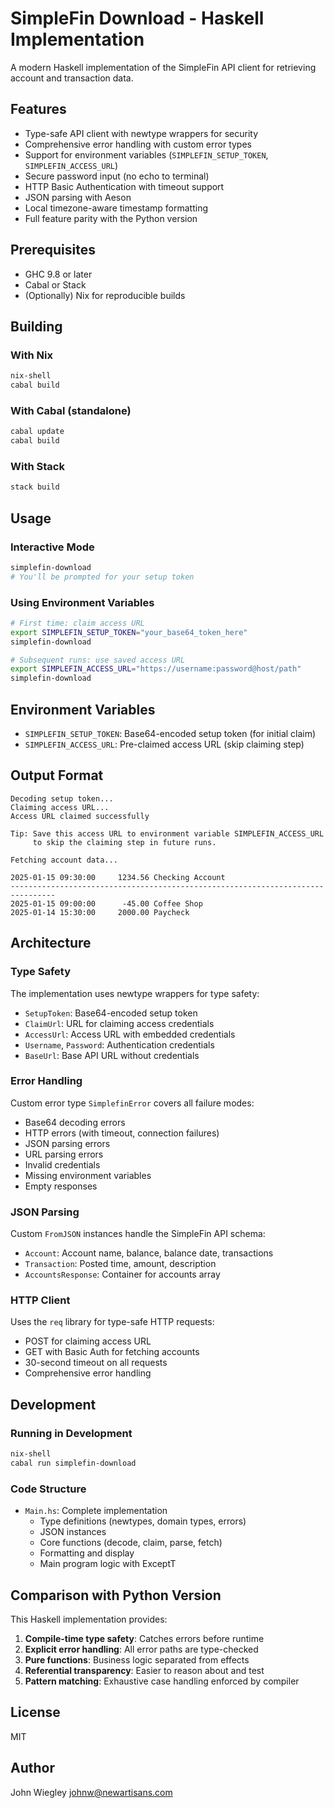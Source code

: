 # SimpleFin Download - Haskell Implementation

A modern Haskell implementation of the SimpleFin API client for retrieving account and transaction data.

## Features

- Type-safe API client with newtype wrappers for security
- Comprehensive error handling with custom error types
- Support for environment variables (`SIMPLEFIN_SETUP_TOKEN`, `SIMPLEFIN_ACCESS_URL`)
- Secure password input (no echo to terminal)
- HTTP Basic Authentication with timeout support
- JSON parsing with Aeson
- Local timezone-aware timestamp formatting
- Full feature parity with the Python version

## Prerequisites

- GHC 9.8 or later
- Cabal or Stack
- (Optionally) Nix for reproducible builds

## Building

### With Nix

```bash
nix-shell
cabal build
```

### With Cabal (standalone)

```bash
cabal update
cabal build
```

### With Stack

```bash
stack build
```

## Usage

### Interactive Mode

```bash
simplefin-download
# You'll be prompted for your setup token
```

### Using Environment Variables

```bash
# First time: claim access URL
export SIMPLEFIN_SETUP_TOKEN="your_base64_token_here"
simplefin-download

# Subsequent runs: use saved access URL
export SIMPLEFIN_ACCESS_URL="https://username:password@host/path"
simplefin-download
```

## Environment Variables

- `SIMPLEFIN_SETUP_TOKEN`: Base64-encoded setup token (for initial claim)
- `SIMPLEFIN_ACCESS_URL`: Pre-claimed access URL (skip claiming step)

## Output Format

```
Decoding setup token...
Claiming access URL...
Access URL claimed successfully

Tip: Save this access URL to environment variable SIMPLEFIN_ACCESS_URL
     to skip the claiming step in future runs.

Fetching account data...

2025-01-15 09:30:00     1234.56 Checking Account
--------------------------------------------------------------------------------
2025-01-15 09:00:00      -45.00 Coffee Shop
2025-01-14 15:30:00     2000.00 Paycheck
```

## Architecture

### Type Safety

The implementation uses newtype wrappers for type safety:

- `SetupToken`: Base64-encoded setup token
- `ClaimUrl`: URL for claiming access credentials
- `AccessUrl`: Access URL with embedded credentials
- `Username`, `Password`: Authentication credentials
- `BaseUrl`: Base API URL without credentials

### Error Handling

Custom error type `SimplefinError` covers all failure modes:

- Base64 decoding errors
- HTTP errors (with timeout, connection failures)
- JSON parsing errors
- URL parsing errors
- Invalid credentials
- Missing environment variables
- Empty responses

### JSON Parsing

Custom `FromJSON` instances handle the SimpleFin API schema:

- `Account`: Account name, balance, balance date, transactions
- `Transaction`: Posted time, amount, description
- `AccountsResponse`: Container for accounts array

### HTTP Client

Uses the `req` library for type-safe HTTP requests:

- POST for claiming access URL
- GET with Basic Auth for fetching accounts
- 30-second timeout on all requests
- Comprehensive error handling

## Development

### Running in Development

```bash
nix-shell
cabal run simplefin-download
```

### Code Structure

- `Main.hs`: Complete implementation
  - Type definitions (newtypes, domain types, errors)
  - JSON instances
  - Core functions (decode, claim, parse, fetch)
  - Formatting and display
  - Main program logic with ExceptT

## Comparison with Python Version

This Haskell implementation provides:

1. **Compile-time type safety**: Catches errors before runtime
2. **Explicit error handling**: All error paths are type-checked
3. **Pure functions**: Business logic separated from effects
4. **Referential transparency**: Easier to reason about and test
5. **Pattern matching**: Exhaustive case handling enforced by compiler

## License

MIT

## Author

John Wiegley <johnw@newartisans.com>
